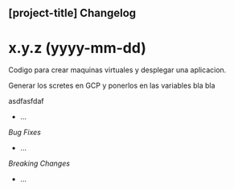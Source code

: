 ## [project-title] Changelog

<a name="x.y.z"></a>
# x.y.z (yyyy-mm-dd)

Codigo para crear maquinas virtuales y desplegar una aplicacion.

Generar los scretes en GCP y ponerlos en las variables bla bla

asdfasfdaf
* ...

*Bug Fixes*
* ...

*Breaking Changes*
* ...
